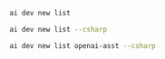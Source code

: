 ```bash title="List all samples"
ai dev new list
```

```bash title="List only C# samples"
ai dev new list --csharp
```

```bash title="Filter the list by name"
ai dev new list openai-asst --csharp
```
